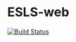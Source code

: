 # ESLS-web
[![Build Status](https://www.travis-ci.org/noterpopo/ESLS-web.svg?branch=master)](https://www.travis-ci.org/noterpopo/ESLS-web)